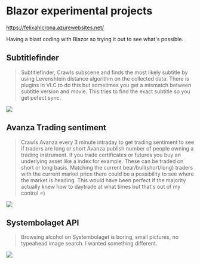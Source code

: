 # Blazor experimental projects
https://felixahlcrona.azurewebsites.net/

Having a blast coding with Blazor so trying it out to see what's possible. 


## Subtitlefinder
> Subtitlefinder, Crawls subscene and finds the most likely subtitle by using Levenshtein distance algorithm on the collected data. 
There is plugins in VLC to do this but sometimes you get a mismatch between subtitle version and movie. 
This tries to find the exact subtitle so you get pefect sync.

![](https://i.imgur.com/BNGcRXyl.png)


## Avanza Trading sentiment
> Crawls Avanza every 3 minute intraday to get trading sentiment to see if traders are long or short
Avanza publish number of people owning a trading instrument. 
If you trade certificates or futures you buy an underlying asset like a index for example.
These can be traded on short or long basis.
Matching the current bear/bull(short/long) traders with the current market price there could be a possibility to see where the market is heading. This would have been perfect if the majority actually knew how to daytrade at what times but that's out of my control =)

![](https://i.imgur.com/XXNR181l.png)

## Systembolaget API
> Browsing alcohol on Systembolaget is boring, small pictures, no typeahead image search. I wanted something different.

![](https://i.imgur.com/NNz5EXBl.png)
